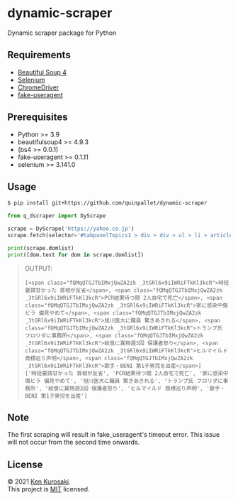 # dynamic-scraper

Dynamic scraper package for Python

## Requirements

- [Beautiful Soup 4](https://www.crummy.com/software/BeautifulSoup/bs4/doc/)
- [Selenium](https://www.selenium.dev/documentation/en/)
- [ChromeDriver](http://chromedriver.chromium.org/getting-started)
- [fake-useragent](https://github.com/hellysmile/fake-useragent)

## Prerequisites

- Python >= 3.9
- beautifulsoup4 >= 4.9.3
- (bs4 >= 0.0.1)
- fake-useragent >= 0.1.11
- selenium >= 3.141.0

## Usage

```sh
$ pip install git+https://github.com/quinpallet/dynamic-scraper
```

``` python
from q_dscraper import DyScrape

scrape = DyScrape('https://yahoo.co.jp')
scrape.fetch(selector='#tabpanelTopics1 > div > div > ul > li > article > a > div > div > h1 > span')

print(scrape.domlist)
print([dom.text for dom in scrape.domlist])
```

> OUTPUT:
> ```
> [<span class="fQMqQTGJTbIMxjQwZA2zk _3tGRl6x9iIWRiFTkKl3kcR">時短要請甘かった 首相が反省</span>, <span class="fQMqQTGJTbIMxjQwZA2zk _3tGRl6x9iIWRiFTkKl3kcR">PCR結果待つ間 2人自宅で死亡</span>, <span class="fQMqQTGJTbIMxjQwZA2zk _3tGRl6x9iIWRiFTkKl3kcR">家に感染中傷ビラ 偏見やめて</span>, <span class="fQMqQTGJTbIMxjQwZA2zk _3tGRl6x9iIWRiFTkKl3kcR">旭川医大に職員 驚きあきれる</span>, <span class="fQMqQTGJTbIMxjQwZA2zk _3tGRl6x9iIWRiFTkKl3kcR">トランプ氏 フロリダに事務所</span>, <span class="fQMqQTGJTbIMxjQwZA2zk _3tGRl6x9iIWRiFTkKl3kcR">給食に異物週3回 保護者怒り</span>, <span class="fQMqQTGJTbIMxjQwZA2zk _3tGRl6x9iIWRiFTkKl3kcR">ヒルマイルド 商標巡り声明</span>, <span class="fQMqQTGJTbIMxjQwZA2zk _3tGRl6x9iIWRiFTkKl3kcR">歌手・BENI 第1子男児を出産</span>]
> ['時短要請甘かった 首相が反省', 'PCR結果待つ間 2人自宅で死亡', '家に感染中傷ビラ 偏見やめて', '旭川医大に職員 驚きあきれる', 'トランプ氏 フロリダに事務所', '給食に異物週3回 保護者怒り', 'ヒルマイルド 商標巡り声明', '歌手・BENI 第1子男児を出産']
> ```


## Note

The first scraping will result in fake_useragent's timeout error. This issue will not occur from the second time onwards.


## License

&copy; 2021 [Ken Kurosaki](https://github.com/quinpallet).<br>
This project is [MIT](https://github.com/quinpallet/dynamic-scraper/blob/master/LICENSE) licensed.
